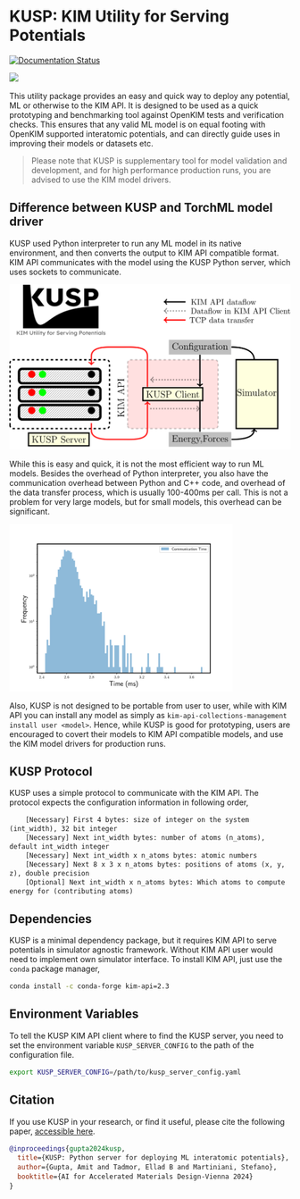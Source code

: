 KUSP: KIM Utility for Serving Potentials
=========================================
[![Documentation Status](https://readthedocs.org/projects/kusp/badge/?version=latest)](https://kusp.readthedocs.io/en/latest/?badge=latest)

<img src="_static/kusp.png" width="200px">

This utility package provides an easy and quick way to deploy any potential, ML
or otherwise to the KIM API. It is designed to be used as a quick prototyping and benchmarking
tool against OpenKIM tests and verification checks.
This ensures that any valid ML model is on equal footing with OpenKIM supported interatomic
potentials, and can directly guide uses in improving their models or datasets etc.

> Please note that KUSP is supplementary tool for model validation and development,
> and for high performance production runs, you are advised to use the KIM model drivers.

## Difference between KUSP and TorchML model driver
KUSP used Python interpreter to run any ML model in its native environment, and then
converts the output to KIM API compatible format. KIM API communicates with the model using
the KUSP Python server, which uses sockets to communicate.

<img src="_static/KUSP_mech.png" width='600px'>

While this is easy and quick, it is  not the most efficient way to run ML models. Besides
the overhead of Python interpreter, you also have the communication overhead between
Python and C++ code, and overhead of the data transfer process, which is usually 100-400ms
per call. This is not a problem for very large models, but for small models, this overhead
can be significant.

<img src="_static/transport.png" width="400px">

Also, KUSP is not designed to be portable from user to user, while with KIM API
you can install any model as simply as `kim-api-collections-management install user <model>`.
Hence, while KUSP is good for prototyping, users are encouraged to covert their models
to KIM API compatible models, and use the KIM model drivers for production runs.

## KUSP Protocol
KUSP uses a simple protocol to communicate with the KIM API. The protocol expects the
configuration information in following order,

```plaintext
    [Necessary] First 4 bytes: size of integer on the system (int_width), 32 bit integer
    [Necessary] Next int_width bytes: number of atoms (n_atoms), default int_width integer
    [Necessary] Next int_width x n_atoms bytes: atomic numbers
    [Necessary] Next 8 x 3 x n_atoms bytes: positions of atoms (x, y, z), double precision
    [Optional] Next int_width x n_atoms bytes: Which atoms to compute energy for (contributing atoms)
```

## Dependencies
KUSP is a minimal dependency package, but it requires KIM API to serve potentials in simulator
agnostic framework. Without KIM API user would need to implement own simulator interface.
To install KIM API, just use the `conda` package manager,

```bash
conda install -c conda-forge kim-api=2.3
```

## Environment Variables
To tell the KUSP KIM API client where to find the KUSP server, you need to set the
environment variable `KUSP_SERVER_CONFIG` to the path of the configuration file. 

```bash
export KUSP_SERVER_CONFIG=/path/to/kusp_server_config.yaml
```

## Citation
If you use KUSP in your research, or find it useful, please cite the following paper, [accessible here](https://openreview.net/forum?id=lQAnpCF7nq).

```bibtex
@inproceedings{gupta2024kusp,
  title={KUSP: Python server for deploying ML interatomic potentials},
  author={Gupta, Amit and Tadmor, Ellad B and Martiniani, Stefano},
  booktitle={AI for Accelerated Materials Design-Vienna 2024}
}
```
